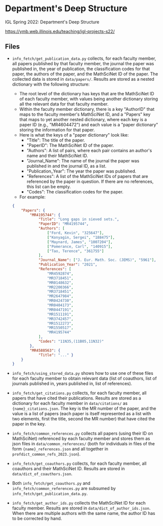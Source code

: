 # Department's Deep Structure
IGL Spring 2022: Department's Deep Structure


https://ymb.web.illinois.edu/teaching/igl-projects-s22/


## Files

- `info_fetch/get_publication_data.py` collects, for each faculty member, all papers published by that faculty member, the journal the paper was published in, the year of publication, the classification codes for that paper, the authors of the paper, and the MathSciNet ID of the paper. The collected data is stored in `data/papers/`. Results are stored as a nested dictionary with the following structure:

    - The root level of the dictionary has keys that are the MathSciNet ID of each faculty member, with values being another dictionary storing all the relevant data for that faculty member.
    - Within the faculty member dictionary, there is a key "AuthorID" that maps to the faculty member's MathSciNet ID, and a "Papers" key that maps to yet another nested dictionary, where each key is a paper ID (e.g., "MR4604472") and each value is a "paper dictionary" storing the information for that paper.
    - Here is what the keys of a "paper dictionary" look like:
        * "Title": The title of the paper.
        * "PaperID": The MathSciNet ID of the paper.
        * "Authors": A list of pairs, where each pair contains an author's name and their MathSciNet ID.
        * "Journal_Name": The name of the journal the paper was published in and the journal ID, as a list.
        * "Publication_Year": The year the paper was published.
        * "References": A list of the MathSciNet IDs of papers that are referenced by the paper in question. If there are no references, this list can be empty.
        * "Codes": The classification codes for the paper.
    - For example: 
    ```json
    {
        "Papers": {
            "MR4195744": {
                "Title": "Long gaps in sieved sets.",
                "PaperID": "MR4195744",
                "Authors": [
                    ["Ford, Kevin", "325647"],
                    ["Konyagin, Sergei", "188475"],
                    ["Maynard, James", "1007204"],
                    ["Pomerance, Carl", "140915"],
                    ["Tao, Terence", "361755"]
                ],
                "Journal_Name": ["J. Eur. Math. Soc. (JEMS)", "5961"],
                "Publication_Year": "2021",
                "References": [
                    "MR4592874",
                    "MR3718451",
                    "MR0148632",
                    "MR2200366",
                    "MR3718451",
                    "MR2647984",
                    "MR0424730",
                    "MR0404173",
                    "MR0447191",
                    "MR1511191",
                    "MR3742457",
                    "MR1512273",
                    "MR1550517",
                    "MR4195744"
                ],
                "Codes": "11N35,(11B05,11N32)"
            },
            "MR4588563": { 
                "Title": "..." }
        }
    }

- `info_fetch/using_stored_data.py` shows how to use one of these files for each faculty member to obtain relevant data (list of coauthors, list of journals published in, years published in, list of references).

- `info_fetch/get_citations.py` collects, for each faculty member, all papers that have cited their publications. Results are stored as a dictionary for each faculty member in `data/citations/` as  `{name}_citations.json`. The key is the MR number of the paper, and the value is a list of papers (each paper is itself represented as a list with two elements, first the title, second the MR number) that have cited the paper in the key.

- `info_fetch/common_references.py` collects all papers (using their ID on MathSciNet) referenced by each faculty member and stores them as json files in `data/common_references/` (both for individuals in files of the form `{name}_references.json` and all together in `profdict_common_refs_2023.json`). 

- `info_fetch/get_coauthors.py` collects, for each faculty member, all coauthors and their MathSciNet ID. Results are stored in `data/dict_of_coauthors.json`.

* Both `info_fetch/get_coauthors.py` and `info_fetch/common_references.py` are subsumed by `info_fetch/get_publication_data.py`.

- `info_fetch/get_author_ids.py` collects the MathSciNet ID for each faculty member. Results are stored in `data/dict_of_author_ids.json`. When there are multiple authors with the same name, the author ID has to be corrected by hand.





